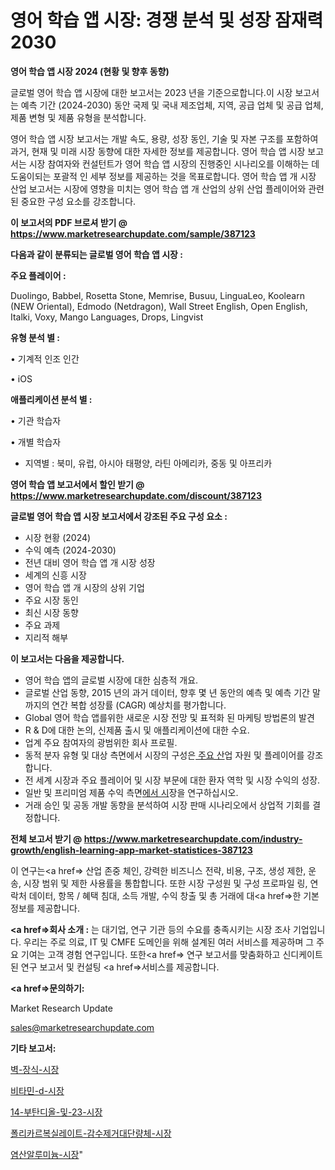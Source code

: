 # 영어 학습 앱 시장: 경쟁 분석 및 성장 잠재력 2030

<strong>영어 학습 앱 시장 2024 (현황 및 향후 동향)</strong>

글로벌 영어 학습 앱 시장에 대한 보고서는 2023 년을 기준으로합니다.이 시장 보고서는 예측 기간 (2024-2030) 동안 국제 및 국내 제조업체, 지역, 공급 업체 및 공급 업체, 제품 변형 및 제품 유형을 분석합니다.

영어 학습 앱 시장 보고서는 개발 속도, 용량, 성장 동인, 기술 및 자본 구조를 포함하여 과거, 현재 및 미래 시장 동향에 대한 자세한 정보를 제공합니다. 영어 학습 앱 시장 보고서는 시장 참여자와 컨설턴트가 영어 학습 앱 시장의 진행중인 시나리오를 이해하는 데 도움이되는 포괄적 인 세부 정보를 제공하는 것을 목표로합니다. 영어 학습 앱 개 시장 산업 보고서는 시장에 영향을 미치는 영어 학습 앱 개 산업의 상위 산업 플레이어와 관련된 중요한 구성 요소를 강조합니다.



<strong>이 보고서의 PDF 브로셔 받기 @ <a href=https://www.marketresearchupdate.com/sample/387123>https://www.marketresearchupdate.com/sample/387123</a></strong>



<strong>다음과 같이 분류되는 글로벌 영어 학습 앱 시장 :</strong>



<strong>주요 플레이어 :</strong>

Duolingo, Babbel, Rosetta Stone, Memrise, Busuu, LinguaLeo, Koolearn (NEW Oriental), Edmodo (Netdragon), Wall Street English, Open English, Italki, Voxy, Mango Languages, Drops, Lingvist



<strong>유형 분석 별 :</strong>

• 기계적 인조 인간

• iOS



<strong>애플리케이션 분석 별 :</strong>

• 기관 학습자

• 개별 학습자

<ul>
  <li>지역별 : 북미, 유럽, 아시아 태평양, 라틴 아메리카, 중동 및 아프리카</li>
</ul>


<strong>영어 학습 앱 보고서에서 할인 받기 @ <a href=https://www.marketresearchupdate.com/discount/387123>https://www.marketresearchupdate.com/discount/387123</a></strong>



<strong>글로벌 영어 학습 앱 시장 보고서에서 강조된 주요 구성 요소 :</strong>
<ul>
  <li>시장 현황 (2024)</li>
  <li>수익 예측 (2024-2030)</li>
  <li>전년 대비 영어 학습 앱 개 시장 성장</li>
  <li>세계의 신흥 시장</li>
  <li>영어 학습 앱 개 시장의 상위 기업</li>
  <li>주요 시장 동인</li>
  <li>최신 시장 동향</li>
  <li>주요 과제</li>
  <li>지리적 해부</li>
</ul>


<strong>이 보고서는 다음을 제공합니다.</strong>
<ul>
  <li>영어 학습 앱의 글로벌 시장에 대한 심층적 개요.</li>
  <li>글로벌 산업 동향, 2015 년의 과거 데이터, 향후 몇 년 동안의 예측 및 예측 기간 말까지의 연간 복합 성장률 (CAGR) 예상치를 평가합니다.</li>
  <li>Global 영어 학습 앱를위한 새로운 시장 전망 및 표적화 된 마케팅 방법론의 발견</li>
  <li>R &amp; D에 대한 논의, 신제품 출시 및 애플리케이션에 대한 수요.</li>
  <li>업계 주요 참여자의 광범위한 회사 프로필.</li>
  <li>동적 분자 유형 및 대상 측면에서 시장의 구성은<a href=> 주요 산</a>업 자원 및 플레이어를 강조합니다.</li>
  <li>전 세계 시장과 주요 플레이어 및 시장 부문에 대한 환자 역학 및 시장 수익의 성장.</li>
  <li>일반 및 프리미엄 제품 수익 측면<a href=>에서 시</a>장을 연구하십시오.</li>
  <li>거래 승인 및 공동 개발 동향을 분석하여 시장 판매 시나리오에서 상업적 기회를 결정합니다.</li>
</ul>



<strong>전체 보고서 받기 @ <a href=https://www.marketresearchupdate.com/industry-growth/english-learning-app-market-statistices-387123>https://www.marketresearchupdate.com/industry-growth/english-learning-app-market-statistices-387123</a></strong>

이 연구는<a href=> 산업 존중</a> 체인, 강력한 비즈니스 전략, 비용, 구조, 생성 제한, 운송, 시장 범위 및 제한 사용률을 통합합니다. 또한 시장 구성원 및 구성 프로파일 링, 연락처 데이터, 항목 / 혜택 침대, 소득 개발, 수익 창출 및 총 거래에 대<a href=>한 기본 </a>정보를 제공합니다.



<strong><a href=>회사 소</a>개 :</strong>
는 대기업, 연구 기관 등의 수요를 충족시키는 시장 조사 기업입니다. 우리는 주로 의료, IT 및 CMFE 도메인을 위해 설계된 여러 서비스를 제공하며 그 주요 기여는 고객 경험 연구입니다. 또한<a href=> 연구 보</a>고서를 맞춤화하고 신디케이트 된 연구 보고서 및 컨설팅 <a href=>서비스</a>를 제공합니다.



<strong><a href=>문의하기:</a></strong>

Market Research Update

sales@marketresearchupdate.com



<strong>기타 보고서:</strong>

<a href=https://www.linkedin.com/pulse/벽-장식-시장-진입-전략-및-위험-평가2029년-isdailynews/>벽-장식-시장</a>

<a href=https://www.linkedin.com/pulse/비타민-d-시장-규모-및-성장-2023-data-dive-diaries-24-analysis-6f9nf/>비타민-d-시장</a>

<a href=https://www.linkedin.com/pulse/14-부탄디올-및-23-시장-동향-성장-전망-trend-tracking-tips-360-analysis-odedf/>14-부탄디올-및-23-시장</a>

<a href=https://www.linkedin.com/pulse/폴리카르복실레이트-감수제거대단량체-시장-현재-및-미래-성장-2029-w1maf/>폴리카르복실레이트-감수제거대단량체-시장</a>

<a href=https://www.linkedin.com/pulse/염산알루미늄-시장-세분화-연구-및-목표-고객2030년-trend-tracking-tips-360-analysis-8xcvf/>염산알루미늄-시장</a>"
